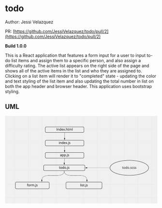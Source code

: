 # todo

Author: Jessi Velazquez

PR: [https://github.com/JessiVelazquez/todo/pull/2](https://github.com/JessiVelazquez/todo/pull/2)

**Build 1.0.0**

This is a React application that features a form input for a user to input to-do list items and assign them to a specific person, and also assign a difficulty rating. The active list appears on the right side of the page and shows all of the active items in the list and who they are assigned to. Clicking on a list item will render it to "completed" state - updating the color and text styling of the list item and also updating the total number in list on both the app header and browser header. This application uses bootstrap styling.

## UML

![UML](./UML.png)

